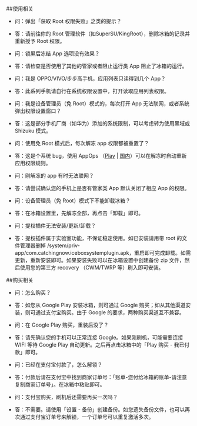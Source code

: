 ##使用相关

- 问：弹出「获取 Root 权限失败」之类的提示？
- 答：请前往你的 Root 管理软件（如SuperSU/KingRoot），删除冰箱的记录并重新授予 Root 权限。


- 问：锁屏后冻结 App 选项没有效果？
- 答：请检查是否使用了其他的管家或者阻止运行类 App 阻止了冰箱的运行。


- 问：我是 OPPO/VIVO/步步高手机，应用列表只读得到几个 App？
- 答：此系列手机请自行在系统权限设置中，打开读取应用列表权限。

- 问：我是设备管理员（免 Root）模式的，每次打开 App 无法联网，或者系统弹出权限设置窗口？
- 答：这是部分手机厂商（如华为）添加的系统限制，可以考虑转为使用黑域或 Shizuku 模式。


- 问：使用免 Root 模式后，每次解冻 app 权限都被重置了？
- 答：这是个系统 bug，使用 AppOps （[Play](https://play.google.com/store/apps/details?id=rikka.appops) | [国内](https://www.coolapk.com/apk/rikka.appops)）可以在解冻时自动重新应用权限规则。


- 问：刚解冻的 app 有时无法联网？
- 答：请尝试确认您的手机上是否有管家类 App 默认关闭了相应 App 的权限。


- 问：设备管理员（免 Root）模式下不能卸载冰箱？
- 答：在冰箱设置里，先解冻全部，再点击「卸载」即可。


- 问：提权插件无法安装/更新/卸载？
- 答：提权插件属于实验室功能，不保证稳定使用。如已安装请用带 root 的文件管理器删掉 /system/priv-app/com.catchingnow.iceboxsystemplugin.apk，重启即可完成卸载。如需更新，重新安装即可。如果安装失败可以在冰箱设置中创建备份 zip 文件，然后使用您的第三方 recovery （CWM/TWRP 等）刷入即可安装。


##购买相关


- 问：怎么购买？
- 答：如您从 Google Play 安装冰箱，则可通过 Google 购买；如从其他渠道安装，则可通过支付宝购买。由于 Google 的要求，两种购买渠道互不兼容。


- 问：在 Google Play 购买，重装后没了？
- 答：请先确认您的手机可以正常连接 Google。如果刚刷机，可能需要连接 WIFI 等待 Google Play 自动更新。之后再点击冰箱中的「Play 购买 - 我已付款」即可。


- 问：已经在支付宝付款了，怎么解锁？
- 答：付款后请在支付宝中找到商家订单号：「账单-您付给冰箱的账单-请注意复制商家订单号」。在冰箱中粘贴即可。


- 问：支付宝购买，刷机后还需要再买一次吗？
- 答：不需要。请使用「设置 - 备份」创建备份。如您遗失备份文件，也可以再次通过支付宝订单号来解锁，一个订单号可以重复激活多次。

